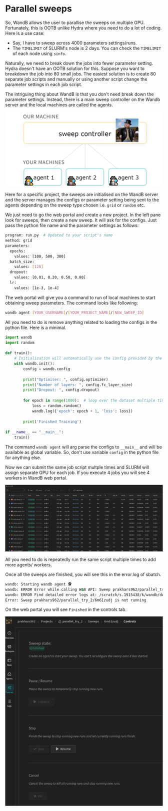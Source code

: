 # Parallel sweeps
So, WandB allows the user to parallise the sweeps on multiple GPU. Fortunately, this is OOTB unlike Hydra where you need to do a lot of coding. Here is a use case:

* Say, I have to sweep across 4000 parameters settings/runs.
* The `TIMELIMIT` of SLURM's node is 2 days. You can check the `TIMELIMIT` of each node using `sinfo`.

Naturally, we need to break down the jobs into fewer parameter setting. Hydra doesn't have an OOTB solution for this. Suppose you want to breakdown the job into 80 small jobs. The easiest solution is to create 80 separate job scripts and manually or using another script change the parameter settings in each job script.

The intriguing thing about WandB is that you don't need break down the parameter settings. Instead, there is a main sweep controller on the Wandb server and the local machines are called the agents.

![Alt text](image.png)

Here for a specific project, the sweeps are initialised on the WandB server and the server manages the configs or parameter setting being sent to the agents depending on the sweep type chosen i.e. `grid` or `random` etc.

We just need to go the web portal and create a new project. In the left pane look for sweeps, then create a new sweep. It will ask for the configs. Just pass the python file name and the parameter settings as follows:

```sh
program: run.py  # Updated to your script's name
method: grid
parameters:
  epochs:
    values: [100, 500, 300]
  batch_size:
    values: [128]
  dropout:
    values: [0.01, 0.20, 0.50, 0.80]
  lr:
    values: [1e-3, 1e-4]
```
The web portal will give you a command to run of local machines to start obtaining sweep parameters. The command looks like following:

```sh
wandb agent [YOUR_USERNAME]/[YOUR_PROJECT_NAME]/[NEW_SWEEP_ID]
```

All you need to do is remove anything related to loading the configs in the python file. Here is a minimal.

```python
import wandb
import random

def train():
    # Initialization will automatically use the config provided by the sweep
    with wandb.init():
        config = wandb.config
        
        print("Optimiser: ", config.optimizer)
        print("Number of layers: ", config.fc_layer_size)
        print("Dropout: ", config.dropout)
        
        for epoch in range(1000):  # loop over the dataset multiple times
            loss = random.random()
            wandb.log({'epoch': epoch + 1, 'loss': loss})

        print('Finished Training')

if __name__ == "__main__":
    train()
```

The command `wandb agent` will arg parse the configs to `__main__` and will be available as global variable. So, don't use variable `config` in the python file for anything else.

Now we can submit the same job script multple times and SLURM will assign separate GPU for each job. If you execute 4 jobs you will see 4 workers in WandB web portal.

![Alt text](image-1.png)

All you need to do is repeatedly run the same script multiple times to add more agents/ workers.

Once all the sweeps are finished, you will see this in the error.log of sbatch.

```sh
wandb: Starting wandb agent 🕵️
wandb: ERROR Error while calling W&B API: Sweep prakhars962/parallel_try_2/6m61zudj is not running (<Response [400]>)
wandb: ERROR Find detailed error logs at: /scratch/s.1915438/k/wandb/debug-cli.s.1915438.log
Error: Sweep prakhars962/parallel_try_2/6m61zudj is not running
```

On the web portal you will see `Finished` in the controls tab.

![Alt text](image-2.png)

